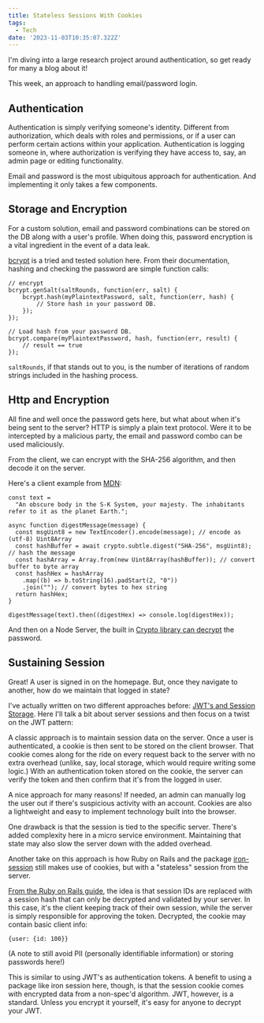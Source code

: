 ```yaml
---
title: Stateless Sessions With Cookies
tags:
  - Tech
date: '2023-11-03T10:35:07.322Z'
---
```


I'm diving into a large research project around authentication, so get ready for many a blog about it!

This week, an approach to handling email/password login.

## Authentication

Authentication is simply verifying someone's identity. Different from authorization, which deals with roles and permissions, or if a user can perform certain actions within your application. Authentication is logging someone in, where authorization is verifying they have access to, say, an admin page or editing functionality.

Email and password is the most ubiquitous approach for authentication. And implementing it only takes a few components.

## Storage and Encryption

For a custom solution, email and password combinations can be stored on the DB along with a user's profile. When doing this, password encryption is a vital ingredient in the event of a data leak.

[bcrypt](https://github.com/kelektiv/node.bcrypt.js) is a tried and tested solution here. From their documentation, hashing and checking the password are simple function calls:

```
// encrypt
bcrypt.genSalt(saltRounds, function(err, salt) {
    bcrypt.hash(myPlaintextPassword, salt, function(err, hash) {
        // Store hash in your password DB.
    });
});

// Load hash from your password DB.
bcrypt.compare(myPlaintextPassword, hash, function(err, result) {
    // result == true
});

```

`saltRounds`, if that stands out to you, is the number of iterations of random strings included in the hashing process.

## Http and Encryption

All fine and well once the password gets here, but what about when it's being sent to the server? HTTP is simply a plain text protocol. Were it to be intercepted by a malicious party, the email and password combo can be used maliciously.

From the client, we can encrypt with the SHA-256 algorithm, and then decode it on the server.

Here's a client example from [MDN](https://developer.mozilla.org/en-US/docs/Web/API/SubtleCrypto/digest):

```
const text =
  "An obscure body in the S-K System, your majesty. The inhabitants refer to it as the planet Earth.";

async function digestMessage(message) {
  const msgUint8 = new TextEncoder().encode(message); // encode as (utf-8) Uint8Array
  const hashBuffer = await crypto.subtle.digest("SHA-256", msgUint8); // hash the message
  const hashArray = Array.from(new Uint8Array(hashBuffer)); // convert buffer to byte array
  const hashHex = hashArray
    .map((b) => b.toString(16).padStart(2, "0"))
    .join(""); // convert bytes to hex string
  return hashHex;
}

digestMessage(text).then((digestHex) => console.log(digestHex));

```

And then on a Node Server, the built in [Crypto library can decrypt](https://nodejs.org/dist/latest-v11.x/docs/api/crypto.html#crypto_class_decipher) the password.

## Sustaining Session

Great! A user is signed in on the homepage. But, once they navigate to another, how do we maintain that logged in state?

I've actually written on two different approaches before: [JWT's and Session Storage](/authentication). Here I'll talk a bit about server sessions and then focus on a twist on the JWT pattern:

A classic approach is to maintain session data on the server. Once a user is authenticated, a cookie is then sent to be stored on the client browser. That cookie comes along for the ride on every request back to the server with no extra overhead (unlike, say, local storage, which would require writing some logic.) With an authentication token stored on the cookie, the server can verify the token and then confirm that it's from the logged in user.

A nice approach for many reasons! If needed, an admin can manually log the user out if there's suspicious activity with an account. Cookies are also a lightweight and easy to implement technology built into the browser.

One drawback is that the session is tied to the specific server. There's added complexity here in a micro service environment. Maintaining that state may also slow the server down with the added overhead.

Another take on this approach is how Ruby on Rails and the package [iron-session](https://github.com/vvo/iron-session) still makes use of cookies, but with a "stateless" session from the server.

[From the Ruby on Rails guide](https://guides.rubyonrails.org/security.html#session-storage), the idea is that session IDs are replaced with a session hash that can only be decrypted and validated by your server. In this case, it's the client keeping track of their own session, while the server is simply responsible for approving the token. Decrypted, the cookie may contain basic client info:

`{user: {id: 100}}`

(A note to still avoid PII (personally identifiable information) or storing passwords here!)

This is similar to using JWT's as authentication tokens. A benefit to using a package like iron session here, though, is that the session cookie comes with encrypted data from a non-spec'd algorithm. JWT, however, is a standard. Unless you encrypt it yourself, it's easy for anyone to decrypt your JWT.
